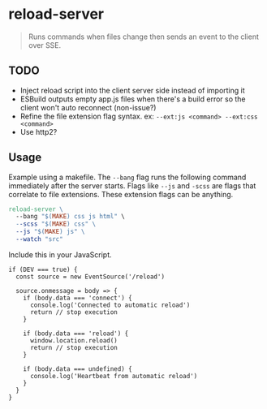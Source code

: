 
# reload-server
> Runs commands when files change then sends an event to the client over SSE.

## TODO
+ Inject reload script into the client server side instead of importing it
+ ESBuild outputs empty app.js files when there's a build error so the client won't auto reconnect (non-issue?)
+ Refine the file extension flag syntax. ex: `--ext:js <command> --ext:css <command>`
+ Use http2?

## Usage

Example using a makefile.
The `--bang` flag runs the following command immediately after the server starts.
Flags like `--js` and `-scss` are flags that correlate to file extensions.
These extension flags can be anything.

```makefile
reload-server \
  --bang "$(MAKE) css js html" \
  --scss "$(MAKE) css" \
  --js "$(MAKE) js" \
  --watch "src"
```

Include this in your JavaScript.

```
if (DEV === true) {
  const source = new EventSource('/reload')

  source.onmessage = body => {
    if (body.data === 'connect') {
      console.log('Connected to automatic reload')
      return // stop execution
    }

    if (body.data === 'reload') {
      window.location.reload()
      return // stop execution
    }

    if (body.data === undefined) {
      console.log('Heartbeat from automatic reload')
    }
  }
}
```
